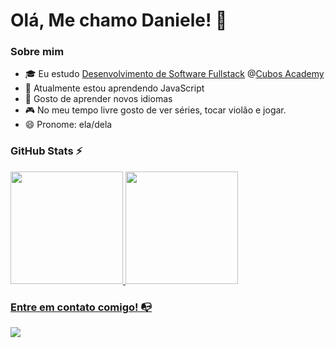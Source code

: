 # Olá, Me chamo Daniele! 👋

### Sobre mim

- 🎓 Eu estudo [Desenvolvimento de Software Fullstack](https://cubos.academy/cursos/desenvolvimento-de-software-v2) @[Cubos Academy](https://cubos.academy/)
- 🌱 Atualmente estou aprendendo JavaScript
- 🔎 Gosto de aprender novos idiomas
- 🎮 No meu tempo livre gosto de ver séries, tocar violão e jogar.
- 😄 Pronome: ela/dela

### GitHub Stats ⚡
<div>
<a href="https://github.com/dxnielemotta">
<img height="180em" src="https://github-readme-stats.vercel.app/api/top-langs/?username=dxnielemotta&layout=compact&langs_count=7&theme=moltack "/>
<img height="180em" src="https://github-readme-stats.vercel.app/api?username=dxnielemotta&show_icons=true&theme=moltack&include_all_commits=true&count_private=true"/>
</div>

### Entre em contato comigo! 📭
<div>
<a href="https://www.linkedin.com/in/daniele-mottaro/" target="_blank"><img src="https://img.shields.io/badge/-LinkedIn-%230077B5?style=for-the-badge&logo=linkedin&logoColor=white" target="_blank"></a>   
</div>

